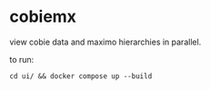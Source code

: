 # cobiemx

view cobie data and maximo hierarchies in parallel.

to run:

`cd ui/ && docker compose up --build`
